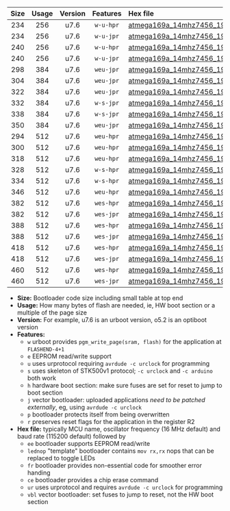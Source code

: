 |Size|Usage|Version|Features|Hex file|
|:-:|:-:|:-:|:-:|:--|
|234|256|u7.6|`w-u-hpr`|[atmega169a_14mhz7456_19200bps_ur.hex](https://raw.githubusercontent.com/stefanrueger/urboot/main/bootloaders/atmega169a/fcpu_14mhz7456/19200_bps/atmega169a_14mhz7456_19200bps_ur.hex)|
|234|256|u7.6|`w-u-jpr`|[atmega169a_14mhz7456_19200bps_ur_vbl.hex](https://raw.githubusercontent.com/stefanrueger/urboot/main/bootloaders/atmega169a/fcpu_14mhz7456/19200_bps/atmega169a_14mhz7456_19200bps_ur_vbl.hex)|
|240|256|u7.6|`w-u-hpr`|[atmega169a_14mhz7456_19200bps_lednop_ur.hex](https://raw.githubusercontent.com/stefanrueger/urboot/main/bootloaders/atmega169a/fcpu_14mhz7456/19200_bps/atmega169a_14mhz7456_19200bps_lednop_ur.hex)|
|240|256|u7.6|`w-u-jpr`|[atmega169a_14mhz7456_19200bps_lednop_ur_vbl.hex](https://raw.githubusercontent.com/stefanrueger/urboot/main/bootloaders/atmega169a/fcpu_14mhz7456/19200_bps/atmega169a_14mhz7456_19200bps_lednop_ur_vbl.hex)|
|298|384|u7.6|`weu-jpr`|[atmega169a_14mhz7456_19200bps_ee_ur_vbl.hex](https://raw.githubusercontent.com/stefanrueger/urboot/main/bootloaders/atmega169a/fcpu_14mhz7456/19200_bps/atmega169a_14mhz7456_19200bps_ee_ur_vbl.hex)|
|304|384|u7.6|`weu-jpr`|[atmega169a_14mhz7456_19200bps_ee_lednop_ur_vbl.hex](https://raw.githubusercontent.com/stefanrueger/urboot/main/bootloaders/atmega169a/fcpu_14mhz7456/19200_bps/atmega169a_14mhz7456_19200bps_ee_lednop_ur_vbl.hex)|
|322|384|u7.6|`weu-jpr`|[atmega169a_14mhz7456_19200bps_ee_lednop_fr_ur_vbl.hex](https://raw.githubusercontent.com/stefanrueger/urboot/main/bootloaders/atmega169a/fcpu_14mhz7456/19200_bps/atmega169a_14mhz7456_19200bps_ee_lednop_fr_ur_vbl.hex)|
|332|384|u7.6|`w-s-jpr`|[atmega169a_14mhz7456_19200bps_vbl.hex](https://raw.githubusercontent.com/stefanrueger/urboot/main/bootloaders/atmega169a/fcpu_14mhz7456/19200_bps/atmega169a_14mhz7456_19200bps_vbl.hex)|
|338|384|u7.6|`w-s-jpr`|[atmega169a_14mhz7456_19200bps_lednop_vbl.hex](https://raw.githubusercontent.com/stefanrueger/urboot/main/bootloaders/atmega169a/fcpu_14mhz7456/19200_bps/atmega169a_14mhz7456_19200bps_lednop_vbl.hex)|
|350|384|u7.6|`weu-jpr`|[atmega169a_14mhz7456_19200bps_ee_lednop_fr_ce_ur_vbl.hex](https://raw.githubusercontent.com/stefanrueger/urboot/main/bootloaders/atmega169a/fcpu_14mhz7456/19200_bps/atmega169a_14mhz7456_19200bps_ee_lednop_fr_ce_ur_vbl.hex)|
|294|512|u7.6|`weu-hpr`|[atmega169a_14mhz7456_19200bps_ee_ur.hex](https://raw.githubusercontent.com/stefanrueger/urboot/main/bootloaders/atmega169a/fcpu_14mhz7456/19200_bps/atmega169a_14mhz7456_19200bps_ee_ur.hex)|
|300|512|u7.6|`weu-hpr`|[atmega169a_14mhz7456_19200bps_ee_lednop_ur.hex](https://raw.githubusercontent.com/stefanrueger/urboot/main/bootloaders/atmega169a/fcpu_14mhz7456/19200_bps/atmega169a_14mhz7456_19200bps_ee_lednop_ur.hex)|
|318|512|u7.6|`weu-hpr`|[atmega169a_14mhz7456_19200bps_ee_lednop_fr_ur.hex](https://raw.githubusercontent.com/stefanrueger/urboot/main/bootloaders/atmega169a/fcpu_14mhz7456/19200_bps/atmega169a_14mhz7456_19200bps_ee_lednop_fr_ur.hex)|
|328|512|u7.6|`w-s-hpr`|[atmega169a_14mhz7456_19200bps.hex](https://raw.githubusercontent.com/stefanrueger/urboot/main/bootloaders/atmega169a/fcpu_14mhz7456/19200_bps/atmega169a_14mhz7456_19200bps.hex)|
|334|512|u7.6|`w-s-hpr`|[atmega169a_14mhz7456_19200bps_lednop.hex](https://raw.githubusercontent.com/stefanrueger/urboot/main/bootloaders/atmega169a/fcpu_14mhz7456/19200_bps/atmega169a_14mhz7456_19200bps_lednop.hex)|
|346|512|u7.6|`weu-hpr`|[atmega169a_14mhz7456_19200bps_ee_lednop_fr_ce_ur.hex](https://raw.githubusercontent.com/stefanrueger/urboot/main/bootloaders/atmega169a/fcpu_14mhz7456/19200_bps/atmega169a_14mhz7456_19200bps_ee_lednop_fr_ce_ur.hex)|
|382|512|u7.6|`wes-hpr`|[atmega169a_14mhz7456_19200bps_ee.hex](https://raw.githubusercontent.com/stefanrueger/urboot/main/bootloaders/atmega169a/fcpu_14mhz7456/19200_bps/atmega169a_14mhz7456_19200bps_ee.hex)|
|382|512|u7.6|`wes-jpr`|[atmega169a_14mhz7456_19200bps_ee_vbl.hex](https://raw.githubusercontent.com/stefanrueger/urboot/main/bootloaders/atmega169a/fcpu_14mhz7456/19200_bps/atmega169a_14mhz7456_19200bps_ee_vbl.hex)|
|388|512|u7.6|`wes-hpr`|[atmega169a_14mhz7456_19200bps_ee_lednop.hex](https://raw.githubusercontent.com/stefanrueger/urboot/main/bootloaders/atmega169a/fcpu_14mhz7456/19200_bps/atmega169a_14mhz7456_19200bps_ee_lednop.hex)|
|388|512|u7.6|`wes-jpr`|[atmega169a_14mhz7456_19200bps_ee_lednop_vbl.hex](https://raw.githubusercontent.com/stefanrueger/urboot/main/bootloaders/atmega169a/fcpu_14mhz7456/19200_bps/atmega169a_14mhz7456_19200bps_ee_lednop_vbl.hex)|
|418|512|u7.6|`wes-hpr`|[atmega169a_14mhz7456_19200bps_ee_lednop_fr.hex](https://raw.githubusercontent.com/stefanrueger/urboot/main/bootloaders/atmega169a/fcpu_14mhz7456/19200_bps/atmega169a_14mhz7456_19200bps_ee_lednop_fr.hex)|
|418|512|u7.6|`wes-jpr`|[atmega169a_14mhz7456_19200bps_ee_lednop_fr_vbl.hex](https://raw.githubusercontent.com/stefanrueger/urboot/main/bootloaders/atmega169a/fcpu_14mhz7456/19200_bps/atmega169a_14mhz7456_19200bps_ee_lednop_fr_vbl.hex)|
|460|512|u7.6|`wes-hpr`|[atmega169a_14mhz7456_19200bps_ee_lednop_fr_ce.hex](https://raw.githubusercontent.com/stefanrueger/urboot/main/bootloaders/atmega169a/fcpu_14mhz7456/19200_bps/atmega169a_14mhz7456_19200bps_ee_lednop_fr_ce.hex)|
|460|512|u7.6|`wes-jpr`|[atmega169a_14mhz7456_19200bps_ee_lednop_fr_ce_vbl.hex](https://raw.githubusercontent.com/stefanrueger/urboot/main/bootloaders/atmega169a/fcpu_14mhz7456/19200_bps/atmega169a_14mhz7456_19200bps_ee_lednop_fr_ce_vbl.hex)|

- **Size:** Bootloader code size including small table at top end
- **Usage:** How many bytes of flash are needed, ie, HW boot section or a multiple of the page size
- **Version:** For example, u7.6 is an urboot version, o5.2 is an optiboot version
- **Features:**
  + `w` urboot provides `pgm_write_page(sram, flash)` for the application at `FLASHEND-4+1`
  + `e` EEPROM read/write support
  + `u` uses urprotocol requiring `avrdude -c urclock` for programming
  + `s` uses skeleton of STK500v1 protocol; `-c urclock` and `-c arduino` both work
  + `h` hardware boot section: make sure fuses are set for reset to jump to boot section
  + `j` vector bootloader: uploaded applications *need to be patched externally*, eg, using `avrdude -c urclock`
  + `p` bootloader protects itself from being overwritten
  + `r` preserves reset flags for the application in the register R2
- **Hex file:** typically MCU name, oscillator frequency (16 MHz default) and baud rate (115200 default) followed by
  + `ee` bootloader supports EEPROM read/write
  + `lednop` "template" bootloader contains `mov rx,rx` nops that can be replaced to toggle LEDs
  + `fr` bootloader provides non-essential code for smoother error handing
  + `ce` bootloader provides a chip erase command
  + `ur` uses urprotocol and requires `avrdude -c urclock` for programming
  + `vbl` vector bootloader: set fuses to jump to reset, not the HW boot section
